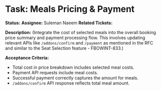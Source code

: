 # Task: Meals Pricing & Payment

**Status:** 
**Assignee:** Suleman Naeem
**Related Tickets:** 

**Description:**
(Integrate the cost of selected meals into the overall booking price summary and payment processing flow. This involves updating relevant APIs like `/addons/confirm` and `/payment` as mentioned in the RFC and similar to the Seat Selection feature - FBOWINT-833.)

**Acceptance Criteria:**
- Total cost in price breakdown includes selected meal costs.
- Payment API requests include meal costs.
- Successful payment correctly captures the amount for meals.
- `/addons/confirm` API response reflects total meal amount. 